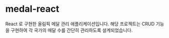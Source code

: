 # medal-react

React 로 구현한 올림픽 메달 관리 애플리케이션입니다. 해당 프로젝트는 CRUD 기능을 구현하여 각 국가의 매달 수를 간단히 관리하도록 설계되었습니다.
